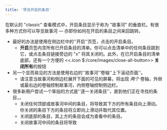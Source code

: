 ```yaml
---
title: '导览开启的条目'
---
```


在默认的 "classic" 查看模式中，开启条目显示于称为 "故事河" 的垂直栏。有很多种方式你可以导览故事河 — 亦即你如何在开启的条目之间来回跳转。

* 最好的办法是使用在侧边栏中的''开启''页签，点击的开启条目。
    * **开启**页签内含所有已开启条目的清单。你可以点击清单中的任何条目跳到它，或点击条目链接旁边的 "x" 将其关闭的。此外，在已开启条目的清单底部，还有一个方便的 <<.icon $:/core/images/close-all-button>> **关闭所有**的按钮
* 另一个显而易见的方法是使用右边的''故事河''卷轴''上下滚动页面''。
    * 请注意当故事河和侧边栏展开下面的可见的屏幕，将出现 _两个_ 卷轴，外侧或最右边的卷轴控制故事河，内侧卷轴控制侧边栏。
* 很多新用户尝试一个笨拙的方式是''逐一关闭条目''，直到他们正在寻找的条目，。
    * 关闭任何顶部或故事河中间的条目，将导致其下方的所有条目向上滑动。你关闭的条目下方的条目将立即向上滑动并取代其位置。
    * 关闭底部的条目，其上方的条目会成为查看中的条目。
    * 关闭故事河中间的条目将导致
